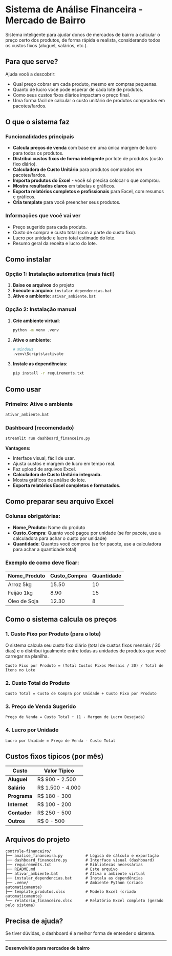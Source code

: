 # Sistema de Análise Financeira - Mercado de Bairro

Sistema inteligente para ajudar donos de mercados de bairro a calcular o preço certo dos produtos, de forma rápida e realista, considerando todos os custos fixos (aluguel, salários, etc.).

## Para que serve?

Ajuda você a descobrir:
- Qual preço cobrar em cada produto, mesmo em compras pequenas.
- Quanto de lucro você pode esperar de cada lote de produtos.
- Como seus custos fixos diários impactam o preço final.
- Uma forma fácil de calcular o custo unitário de produtos comprados em pacotes/fardos.

## O que o sistema faz

### Funcionalidades principais
- **Calcula preços de venda** com base em uma única margem de lucro para todos os produtos.
- **Distribui custos fixos de forma inteligente** por lote de produtos (custo fixo diário).
- **Calculadora de Custo Unitário** para produtos comprados em pacotes/fardos.
- **Importa produtos do Excel** - você só precisa colocar o que comprou.
- **Mostra resultados claros** em tabelas e gráficos.
- **Exporta relatórios completos e profissionais** para Excel, com resumos e gráficos.
- **Cria template** para você preencher seus produtos.

### Informações que você vai ver
- Preço sugerido para cada produto.
- Custo de compra e custo total (com a parte do custo fixo).
- Lucro por unidade e lucro total estimado do lote.
- Resumo geral da receita e lucro do lote.

## Como instalar

### Opção 1: Instalação automática (mais fácil)
1. **Baixe os arquivos** do projeto
2. **Execute o arquivo**: `instalar_dependencias.bat`
3. **Ative o ambiente**: `ativar_ambiente.bat`

### Opção 2: Instalação manual
1. **Crie ambiente virtual**:
   ```bash
   python -m venv .venv
   ```

2. **Ative o ambiente**:
   ```bash
   # Windows
   .venv\Scripts\activate
   ```

3. **Instale as dependências**:
   ```bash
   pip install -r requirements.txt
   ```

## Como usar

### Primeiro: Ative o ambiente
```bash
ativar_ambiente.bat
```

### Dashboard (recomendado)
```bash
streamlit run dashboard_financeiro.py
```
**Vantagens:**
- Interface visual, fácil de usar.
- Ajusta custos e margem de lucro em tempo real.
- Faz upload de arquivos Excel.
- **Calculadora de Custo Unitário integrada.**
- Mostra gráficos de análise do lote.
- **Exporta relatórios Excel completos e formatados.**

## Como preparar seu arquivo Excel

### Colunas obrigatórias:
- **Nome_Produto**: Nome do produto
- **Custo_Compra**: Quanto você pagou por unidade (se for pacote, use a calculadora para achar o custo por unidade)
- **Quantidade**: Quantos você comprou (se for pacote, use a calculadora para achar a quantidade total)

### Exemplo de como deve ficar:
| Nome_Produto | Custo_Compra | Quantidade |
|--------------|--------------|------------|
| Arroz 5kg    | 15.50        | 10         |
| Feijão 1kg   | 8.90         | 15         |
| Óleo de Soja | 12.30        | 8          |

## Como o sistema calcula os preços

### 1. Custo Fixo por Produto (para o lote)
O sistema calcula seu custo fixo diário (total de custos fixos mensais / 30 dias) e o distribui igualmente entre todas as unidades de produtos que você carregar na planilha.
```
Custo Fixo por Produto = (Total Custos Fixos Mensais / 30) / Total de Itens no Lote
```

### 2. Custo Total do Produto
```
Custo Total = Custo de Compra por Unidade + Custo Fixo por Produto
```

### 3. Preço de Venda Sugerido
```
Preço de Venda = Custo Total ÷ (1 - Margem de Lucro Desejada)
```

### 4. Lucro por Unidade
```
Lucro por Unidade = Preço de Venda - Custo Total
```

## Custos fixos típicos (por mês)

| **Custo** | **Valor Típico** |
|-----------|------------------|
| **Aluguel** | R$ 900 - 2.500 |
| **Salário** | R$ 1.500 - 4.000 |
| **Programa** | R$ 180 - 300 |
| **Internet** | R$ 100 - 200 |
| **Contador** | R$ 250 - 500 |
| **Outros** | R$ 0 - 500 |

## Arquivos do projeto

```
controle-financeiro/
├── analise_financeira.py          # Lógica de cálculo e exportação
├── dashboard_financeiro.py        # Interface visual (dashboard)
├── requirements.txt               # Bibliotecas necessárias
├── README.md                      # Este arquivo
├── ativar_ambiente.bat            # Ativa o ambiente virtual
├── instalar_dependencias.bat      # Instala as dependências
├── .venv/                         # Ambiente Python (criado automaticamente)
├── template_produtos.xlsx         # Modelo Excel (criado automaticamente)
└── relatorio_financeiro.xlsx      # Relatório Excel completo (gerado pelo sistema)
```

## Precisa de ajuda?

Se tiver dúvidas, o dashboard é a melhor forma de entender o sistema.

---

**Desenvolvido para mercados de bairro**